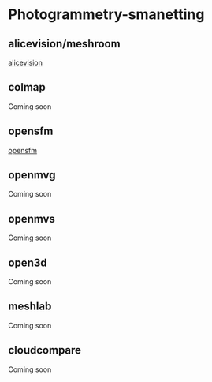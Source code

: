 # Photogrammetry-smanetting

## alicevision/meshroom

[alicevision](./alicevision/README.md)

## colmap

Coming soon

## opensfm

[opensfm](./opensfm/README.md)

## openmvg

Coming soon

## openmvs

Coming soon

## open3d

Coming soon

## meshlab

Coming soon

## cloudcompare

Coming soon